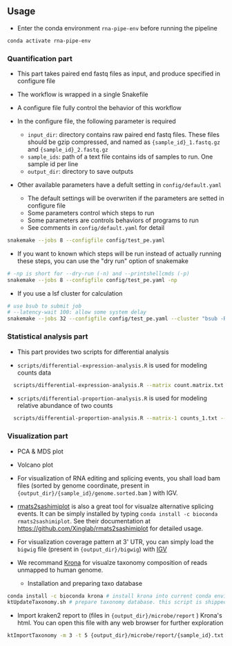 ## Usage

- Enter the conda environment `rna-pipe-env` before running the pipeline

```bash
conda activate rna-pipe-env
```

### Quantification part

- This part takes paired end fastq files as input, and produce specified in configure file

- The workflow is wrapped in a single Snakefile 

- A configure file fully control the behavior of this workflow

- In the configure file, the following parameter is required
  - `input_dir`: directory contains raw paired end fastq files. These files should be gzip compressed, and named as `{sample_id}_1.fastq.gz` and `{sample_id}_2.fastq.gz`
  - `sample_ids`: path of a text file contains ids of samples to run. One sample id per line
  - `output_dir`: directory to save outputs

- Other available parameters have a defult setting in `config/default.yaml`
  - The default settings will be overwriten if the parameters are setted in configure file
  - Some parameters control which steps to run
  - Some parameters are controls behaviors of programs to run
  - See comments in `config/default.yaml` for detail

```bash
snakemake --jobs 8 --configfile config/test_pe.yaml
```

- If you want to known which steps will be run instead of actually running these steps, you can use the "dry run" option of snakemake

```bash
# -np is short for --dry-run (-n) and --printshellcmds (-p) 
snakemake --jobs 8 --configfile config/test_pe.yaml -np
```

- If you use a lsf cluster for calculation

```bash
# use bsub to submit job 
# --latency-wait 100: allow some system delay
snakemake --jobs 32 --configfile config/test_pe.yaml --cluster "bsub -R span[hosts=1] -q queue_name -n {threads}" --latency-wait 100 
```


### Statistical analysis part

- This part provides two scripts for differential analysis

- `scripts/differential-expression-analysis.R` is used for modeling counts data

```bash
  scripts/differential-expression-analysis.R --matrix count.matrix.txt --label-field label --covariate-fields batch --normalize TMM --output diff.table.txt --metadata metadata.txt --case-label T --control-label N --test edger-glmlrt
```

- `scripts/differential-proportion-analysis.R` is used for modeling relative abundance of two counts

```bash
  scripts/differential-proportion-analysis.R --matrix-1 counts_1.txt --matrix-2 counts_2.txt --metadata metadata.txt --label-field label --covariate-fields batch --case-label T --control-label N --output diff.table.txt --cores 8
```


### Visualization part

- PCA & MDS plot

- Volcano plot

- For visualization of RNA editing and splicing events, you shall load bam files (sorted by genome coordinate, present in `{output_dir}/{sample_id}/genome.sorted.bam` ) with IGV. 

- [rmats2sashimiplot](https://github.com/Xinglab/rmats2sashimiplot) is also a great tool for visualze alternative splicing events. It can be simply installed by typing `conda install -c bioconda rmats2sashimiplot`. See their documentation at <https://github.com/Xinglab/rmats2sashimiplot> for detailed usage.

- For visualization coverage pattern at 3' UTR, you can simply load the `bigwig` file (present in `{output_dir}/bigwig`) with [IGV](https://software.broadinstitute.org/software/igv/)


- We recommand [Krona](https://github.com/marbl/Krona) for visualze taxonomy composition of reads unmapped to human genome. 
  - Installation and preparing taxo database

```bash
conda install -c bioconda krona # install krona into current conda environment
ktUpdateTaxonomy.sh # prepare taxonomy database. this script is shipped with krona
```

  - Import kraken2 report to (files in `{output_dir}/microbe/report` ) Krona's html. You can open this file with any web browser for further exploration 

```bash
ktImportTaxonomy -m 3 -t 5 {output_dir}/microbe/report/{sample_id}.txt -o krona.html
```

